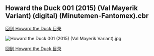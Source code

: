 ## Howard the Duck 001 (2015) (Val Mayerik Variant) (digital) (Minutemen-Fantomex).cbr


[回到 Howard the Duck 目录](https://github.com/alicewish/markdown/blob/master/series/Howard-Duck.md)


![Howard the Duck 001 (2015) (Val Mayerik Variant).jpg](https://wx1.sinaimg.cn/large/6a9fdecaly1fr0upg8cloj21kw2ed4qq.jpg)

[回到 Howard the Duck 目录](https://github.com/alicewish/markdown/blob/master/series/Howard-Duck.md)


